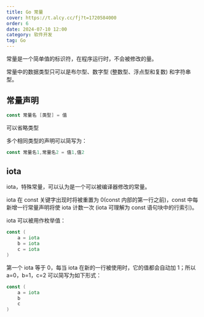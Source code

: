 ```yaml
---
title: Go 常量
cover: https://t.alcy.cc/fj?t=1720584000
order: 6
date: 2024-07-10 12:00
category: 软件开发
tag: Go
---
```


常量是一个简单值的标识符，在程序运行时，不会被修改的量。

常量中的数据类型只可以是布尔型、数字型 (整数型、浮点型和复数) 和字符串型。

## 常量声明

```Go
const 常量名 [类型] = 值
```

可以省略类型

多个相同类型的声明可以简写为：

```Go
const 常量名1,常量名2 = 值1,值2
```

## iota

iota，特殊常量，可以认为是一个可以被编译器修改的常量。

iota 在 const 关键字出现时将被重置为 0(const 内部的第一行之前)，const 中每新增一行常量声明将使 iota 计数一次 (iota 可理解为 const 语句块中的行索引)。

iota 可以被用作枚举值：
```Go
const (
    a = iota
    b = iota
    c = iota
)
```
第一个 iota 等于 0，每当 iota 在新的一行被使用时，它的值都会自动加 1；所以 a=0，b=1，c=2 可以简写为如下形式：
```Go
const (
    a = iota
    b
    c
)
```
